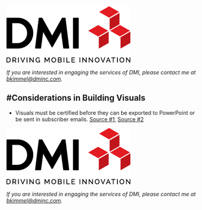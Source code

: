 [![DMI Logo](/img/DMI_Logo.png)](https://dminc.com/)

_If you are interested in engaging the services of DMI, please contact me at [bkimmel@dminc.com](mailto:bkimmel@dminc.com)._

#Considerations in Building Visuals
---


*   Visuals must be certified before they can be exported to PowerPoint or be sent in subscriber emails. [Source #1](https://powerbi.microsoft.com/en-us/documentation/powerbi-custom-visuals-certified/), [Source #2](https://powerbi.microsoft.com/en-us/documentation/powerbi-custom-visuals-use/)

[![DMI Logo](/img/DMI_Logo.png)](https://dminc.com/)

_If you are interested in engaging the services of DMI, please contact me at [bkimmel@dminc.com](mailto:bkimmel@dminc.com)._
